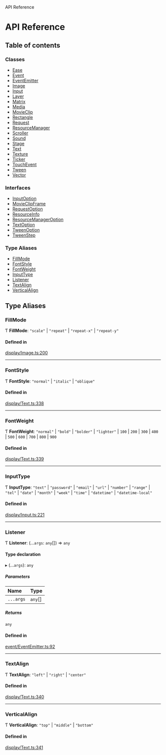 API Reference

# API Reference

## Table of contents

### Classes

- [Ease](classes/Ease.md)
- [Event](classes/Event.md)
- [EventEmitter](classes/EventEmitter.md)
- [Image](classes/Image.md)
- [Input](classes/Input.md)
- [Layer](classes/Layer.md)
- [Matrix](classes/Matrix.md)
- [Media](classes/Media.md)
- [MovieClip](classes/MovieClip.md)
- [Rectangle](classes/Rectangle.md)
- [Request](classes/Request.md)
- [ResourceManager](classes/ResourceManager.md)
- [Scroller](classes/Scroller.md)
- [Sound](classes/Sound.md)
- [Stage](classes/Stage.md)
- [Text](classes/Text.md)
- [Texture](classes/Texture.md)
- [Ticker](classes/Ticker.md)
- [TouchEvent](classes/TouchEvent.md)
- [Tween](classes/Tween.md)
- [Vector](classes/Vector.md)

### Interfaces

- [InputOption](interfaces/InputOption.md)
- [MovieClipFrame](interfaces/MovieClipFrame.md)
- [RequestOption](interfaces/RequestOption.md)
- [ResourceInfo](interfaces/ResourceInfo.md)
- [ResourceManagerOption](interfaces/ResourceManagerOption.md)
- [TextOption](interfaces/TextOption.md)
- [TweenOption](interfaces/TweenOption.md)
- [TweenStep](interfaces/TweenStep.md)

### Type Aliases

- [FillMode](README.md#fillmode)
- [FontStyle](README.md#fontstyle)
- [FontWeight](README.md#fontweight)
- [InputType](README.md#inputtype)
- [Listener](README.md#listener)
- [TextAlign](README.md#textalign)
- [VerticalAlign](README.md#verticalalign)

## Type Aliases

### FillMode

Ƭ **FillMode**: ``"scale"`` \| ``"repeat"`` \| ``"repeat-x"`` \| ``"repeat-y"``

#### Defined in

[display/Image.ts:200](https://github.com/Lanfei/playable.js/blob/99bdc51/src/display/Image.ts#L200)

___

### FontStyle

Ƭ **FontStyle**: ``"normal"`` \| ``"italic"`` \| ``"oblique"``

#### Defined in

[display/Text.ts:338](https://github.com/Lanfei/playable.js/blob/99bdc51/src/display/Text.ts#L338)

___

### FontWeight

Ƭ **FontWeight**: ``"normal"`` \| ``"bold"`` \| ``"bolder"`` \| ``"lighter"`` \| ``100`` \| ``200`` \| ``300`` \| ``400`` \| ``500`` \| ``600`` \| ``700`` \| ``800`` \| ``900``

#### Defined in

[display/Text.ts:339](https://github.com/Lanfei/playable.js/blob/99bdc51/src/display/Text.ts#L339)

___

### InputType

Ƭ **InputType**: ``"text"`` \| ``"password"`` \| ``"email"`` \| ``"url"`` \| ``"number"`` \| ``"range"`` \| ``"tel"`` \| ``"date"`` \| ``"month"`` \| ``"week"`` \| ``"time"`` \| ``"datetime"`` \| ``"datetime-local"``

#### Defined in

[display/Input.ts:221](https://github.com/Lanfei/playable.js/blob/99bdc51/src/display/Input.ts#L221)

___

### Listener

Ƭ **Listener**: (...`args`: `any`[]) => `any`

#### Type declaration

▸ (...`args`): `any`

##### Parameters

| Name | Type |
| :------ | :------ |
| `...args` | `any`[] |

##### Returns

`any`

#### Defined in

[event/EventEmitter.ts:92](https://github.com/Lanfei/playable.js/blob/99bdc51/src/event/EventEmitter.ts#L92)

___

### TextAlign

Ƭ **TextAlign**: ``"left"`` \| ``"right"`` \| ``"center"``

#### Defined in

[display/Text.ts:340](https://github.com/Lanfei/playable.js/blob/99bdc51/src/display/Text.ts#L340)

___

### VerticalAlign

Ƭ **VerticalAlign**: ``"top"`` \| ``"middle"`` \| ``"bottom"``

#### Defined in

[display/Text.ts:341](https://github.com/Lanfei/playable.js/blob/99bdc51/src/display/Text.ts#L341)
